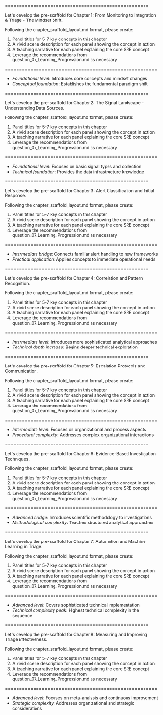
===================================================

   Let's develop the pre-scaffold for Chapter 1: From Monitoring to Integration & Triage - The Mindset Shift.

   Following the chapter_scaffold_layout.md format, please create:
   1. Panel titles for 5-7 key concepts in this chapter
   2. A vivid scene description for each panel showing the concept in action
   3. A teaching narrative for each panel explaining the core SRE concept
   4. Leverage the recommendations from question_07_Learning_Progression.md as necessary

======================================================


   - *Foundational level*: Introduces core concepts and mindset changes
   - *Conceptual foundation*: Establishes the fundamental paradigm shift


===================================================

   Let's develop the pre-scaffold for Chapter 2: The Signal Landscape - Understanding Data Sources.

   Following the chapter_scaffold_layout.md format, please create:
   1. Panel titles for 5-7 key concepts in this chapter
   2. A vivid scene description for each panel showing the concept in action
   3. A teaching narrative for each panel explaining the core SRE concept
   4. Leverage the recommendations from question_07_Learning_Progression.md as necessary

======================================================


   - *Foundational level*: Focuses on basic signal types and collection
   - *Technical foundation*: Provides the data infrastructure knowledge


===================================================

   Let's develop the pre-scaffold for Chapter 3: Alert Classification and Initial Response.

   Following the chapter_scaffold_layout.md format, please create:
   1. Panel titles for 5-7 key concepts in this chapter
   2. A vivid scene description for each panel showing the concept in action
   3. A teaching narrative for each panel explaining the core SRE concept
   4. Leverage the recommendations from question_07_Learning_Progression.md as necessary

======================================================


   - *Intermediate bridge*: Connects familiar alert handling to new frameworks
   - *Practical application*: Applies concepts to immediate operational needs


===================================================

   Let's develop the pre-scaffold for Chapter 4: Correlation and Pattern Recognition.

   Following the chapter_scaffold_layout.md format, please create:
   1. Panel titles for 5-7 key concepts in this chapter
   2. A vivid scene description for each panel showing the concept in action
   3. A teaching narrative for each panel explaining the core SRE concept
   4. Leverage the recommendations from question_07_Learning_Progression.md as necessary

======================================================


   - *Intermediate level*: Introduces more sophisticated analytical approaches
   - *Technical depth increase*: Begins deeper technical exploration


===================================================

   Let's develop the pre-scaffold for Chapter 5: Escalation Protocols and Communication.

   Following the chapter_scaffold_layout.md format, please create:
   1. Panel titles for 5-7 key concepts in this chapter
   2. A vivid scene description for each panel showing the concept in action
   3. A teaching narrative for each panel explaining the core SRE concept
   4. Leverage the recommendations from question_07_Learning_Progression.md as necessary

======================================================


   - *Intermediate level*: Focuses on organizational and process aspects
   - *Procedural complexity*: Addresses complex organizational interactions


===================================================

   Let's develop the pre-scaffold for Chapter 6: Evidence-Based Investigation Techniques.

   Following the chapter_scaffold_layout.md format, please create:
   1. Panel titles for 5-7 key concepts in this chapter
   2. A vivid scene description for each panel showing the concept in action
   3. A teaching narrative for each panel explaining the core SRE concept
   4. Leverage the recommendations from question_07_Learning_Progression.md as necessary

======================================================


   - *Advanced bridge*: Introduces scientific methodology to investigations
   - *Methodological complexity*: Teaches structured analytical approaches


===================================================

   Let's develop the pre-scaffold for Chapter 7: Automation and Machine Learning in Triage.

   Following the chapter_scaffold_layout.md format, please create:
   1. Panel titles for 5-7 key concepts in this chapter
   2. A vivid scene description for each panel showing the concept in action
   3. A teaching narrative for each panel explaining the core SRE concept
   4. Leverage the recommendations from question_07_Learning_Progression.md as necessary

======================================================


   - *Advanced level*: Covers sophisticated technical implementation
   - *Technical complexity peak*: Highest technical complexity in the sequence


===================================================

   Let's develop the pre-scaffold for Chapter 8: Measuring and Improving Triage Effectiveness.

   Following the chapter_scaffold_layout.md format, please create:
   1. Panel titles for 5-7 key concepts in this chapter
   2. A vivid scene description for each panel showing the concept in action
   3. A teaching narrative for each panel explaining the core SRE concept
   4. Leverage the recommendations from question_07_Learning_Progression.md as necessary

======================================================


   - *Advanced level*: Focuses on meta-analysis and continuous improvement
   - *Strategic complexity*: Addresses organizational and strategic considerations